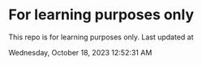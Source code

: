 # For learning purposes only
This repo is for learning purposes only.
Last updated at

Wednesday, October 18, 2023 12:52:31 AM

